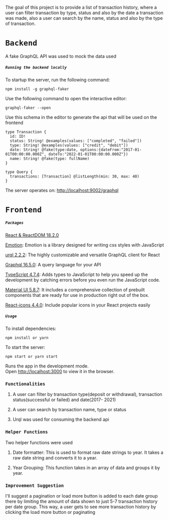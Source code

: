 The goal of this project is to provide a list of transaction history, where a user can filter transaction by type, status and also by the date a transaction was made, also a user can search by the name, status and also by the type of transaction.

# `Backend`

A fake GraphQL API was used to mock the data used

##### `Running the backend locally`

To startup the server, run the following command:

    npm install -g graphql-faker

Use the following command to open the interactive editor:

    graphql-faker --open

Use this schema in the editor to generate the api that will be used on the frontend

```
type Transaction {
  id: ID!
  status: String! @examples(values: ["completed", "failed"])
  type: String! @examples(values: ["credit", "debit"])
  date: String! @fake(type:date, options:{dateFrom:"2017-01-01T00:00:00.000Z", dateTo:"2022-01-01T00:00:00.000Z"})
  name: String! @fake(type: fullName)
}

type Query {
  transactions: [Transaction] @listLength(min: 30, max: 40)
}
```

The server operates on:
[http://localhost:9002/graphql](http://localhost:9002/graphql)

# `Frontend`

##### `Packages`

[React & ReactDOM 18.2.0](https://reactjs.org/)<br>

[Emotion](https://emotion.sh/docs/introduction): Emotion is a library designed for writing css styles with JavaScript<br>

[urql 2.2.2](https://formidable.com/open-source/urql/): The highly customizable and versatile GraphQL client for React<br>

[Graphql 16.5.0](https://graphql.org/): A query language for your API<br>

[TypeScript 4.7.4](https://www.typescriptlang.org/): Adds types to JavaScript to help you speed up the development by catching errors before you even run the JavaScript code.<br>

[Material UI 5.8.7](https://mui.com/): It includes a comprehensive collection of prebuilt components that are ready for use in production right out of the box.
<br>

[React-icons 4.4.0](https://react-icons.github.io/react-icons/): Include popular icons in your React projects easily <br>

##### `Usage`

To install dependencies:

```
npm install or yarn
```

To start the server:

```
npm start or yarn start
```

Runs the app in the development mode.\
Open [http://localhost:3000](http://localhost:3000) to view it in the browser.

### `Functionalities`

1. A user can filter by transaction type(deposit or withdrawal), transaction status(successful or failed) and date(2017- 2021)

2. A user can search by transaction name, type or status

3. Urql was used for consuming the backend api

### `Helper Functions`

Two helper functions were used

1. Date formatter: This is used to format raw date strings to year. It takes a raw date string and converts it to a year.

2. Year Grouping: This function takes in an array of data and groups it by year.

### `Improvement Suggestion`

I'll suggest a pagination or load more button is added to each date group there by limiting the amount of data shown to just 5-7 transaction history per date group. This way, a user gets to see more transaction history by clicking the load more button or paginating
